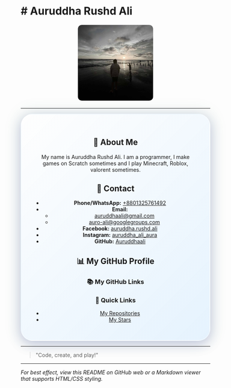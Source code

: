 <html>
    <head>
       <link rel="stylesheet" href="auro.css">
    </head>

<body>

<h1 class="header"># Auruddha Rushd Ali</h1>
<img src="images/Auro3 fixed.jpg" alt="Profile" width="200" style="border-radius: 10px; display: block; margin: 20px auto;"/>

---

<div align="center" style="background: linear-gradient(135deg, rgba(255,255,255,0.38) 0%, rgba(200,230,255,0.45) 100%); box-shadow: 0 8px 32px 0 rgba(31, 38, 135, 0.25), 0 0 40px 10px rgba(46,139,87,0.08); border-radius: 2rem; border: 2px solid rgba(255,255,255,0.32); padding: 2rem; max-width: 600px; margin: auto;">

## 👋 About Me

My name is Auruddha Rushd Ali. I am a programmer, I make games on Scratch sometimes and I play Minecraft, Roblox, valorent sometimes.

## 📱 Contact

- **Phone/WhatsApp:** [+8801325761492](tel:+8801325761492)
- **Email:** 
  - [auruddhaali@gmail.com](mailto:auruddhaali@gmail.com)
  - [auro-ali@googlegroups.com](mailto:auro-ali@googlegroups.com)
- **Facebook:** [auruddha.rushd.ali](https://www.facebook.com/auruddha.rushd.ali)
- **Instagram:** [auruddha_ali_aura](https://instagram.com/auruddha_ali_aura)
- **GitHub:** [Auruddhaali](https://github.com/Auruddhaali)

## 📊 My GitHub Profile

<div align="center">

### 📚 My GitHub Links

### 🔗 Quick Links
- [My Repositories](https://github.com/Auruddhaali?tab=repositories)
- [My Stars](https://github.com/Auruddhaali?tab=stars)

</div>

</div>

---

> "Code, create, and play!"

---

*For best effect, view this README on GitHub web or a Markdown viewer that supports HTML/CSS styling.*
</body>
</html>
